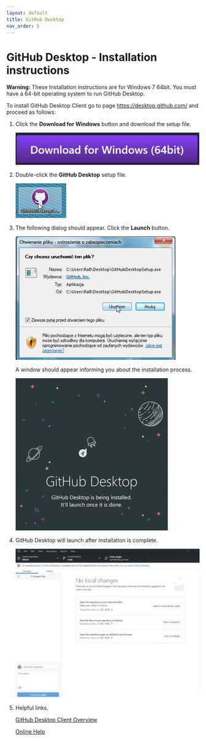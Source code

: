 ```yaml
---
layout: default
title: GitHub Desktop
nav_order: 5
---
```



# GitHub Desktop - Installation instructions


**Warning:** These Installation instructions are for Windows 7 64bit. 
          You must have a 64-bit operating system to run GitHub Desktop.

To install GitHub Desktop Client go to page https://desktop.github.com/ and proceed as follows:

1. Click the **Download for Windows** button and download the setup file.  
   
   ![GHDC download](/assets/images/GHDC_01_1.png)

2. Double-click the **GitHub Desktop** setup file.  
   
   ![GHDC.exe](/assets/images/GHDC_01.png)
   
3. The following dialog should appear. Click the **Launch** button.  

   ![Launch button](/assets/images/GHDC_02.png)

   A window should appear informing you about the installation process.

   ![Installation process](/assets/images/GHDC_03.png)

4. GitHub Desktop will launch after installation is complete.

   ![Main screen](/assets/images/GHDC_04.png)


5. Helpful links.

   [GitHub Desktop Client Overview](https://desktop.github.com//)

   [Online Help](https://docs.github.com/en/desktop)
